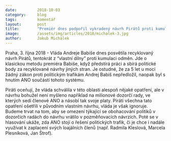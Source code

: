 ```yaml
---
date:         2018-10-03
category:     blog
tags:         komentář
layout:       post
title:        "Premiér dnes podpořil vykradený návrh Pirátů proti kumulaci odměn politiků"
image:        /assets/img/articles/2018/michalek-3.jpg
author:       Jakub Michálek
---
```


Praha, 3. října 2018 - Vláda Andreje Babiše dnes posvětila recyklovaný návrh Pirátů, tentokrát z “vlastní dílny” proti kumulaci odměn. Jde o klasickou metodu premiéra Babiše, když předstírá práci a sbírá politické body za recyklované návrhy jiných stran. Je ostudné, že za 5 let u moci žádný zákon proti politickým trafikám Andrej Babiš nepředložil, naopak byl s hnutím ANO součástí tohoto systému. 

Piráti oceňují, že vláda schválila v této oblasti alespoň nějaké opatření, ale v návrhu bohužel není myšleno například na milionové dozorčí rady, ve kterých sedí členové ANO a násobí tak svoje platy. Piráti všechna tato opatření ošetřili v původním vlastním návrhu, vláda je však ignoruje. Budeme trvat na tom, aby se omezení týkající se obohacování politiků v dozorčích radách do návrhu vrátilo v pozměňovacích návrzích. Poté se v hlasování ukáže, zda ANO stojí o řešení politických trafik, či je chce i nadále využívat k zaplacení svých loajálních členů (např. Radmila Kleslová, Marcela Plesníková, Jan Štrof).
